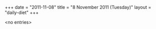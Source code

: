 +++
date = "2011-11-08"
title = "8 November 2011 (Tuesday)"
layout = "daily-diet"
+++

<p>&lt;no entries&gt;</p>